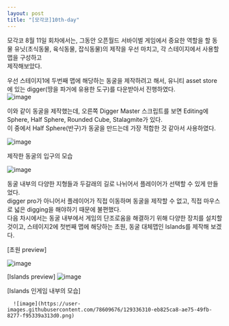 ```yaml
---
layout: post
title: "[모각코]10th-day"
---
```


모각코 8월 11일 회차에서는, 그동안 오픈월드 서바이벌 게임에서 중요한 역할을 할 동물 유닛(초식동물, 육식동물, 잡식동물)의 제작을 우선 마치고, 각 스테이지에서 사용할 맵을 구성하고   
제작해보았다.

우선 스테이지1에 두번째 맵에 해당하는 동굴을 제작하려고 해서, 유니티 asset store에 있는 digger(땅을 파거에 유용한 도구)를 다운받아서 진행하였다.   
![image](https://user-images.githubusercontent.com/78609676/129333166-03338994-5dd4-4671-b84f-ad82a25de578.png)


이와 같이 동굴을 제작했는데, 오른쪽 Digger Master 스크립트를 보면 Editing에 Sphere, Half Sphere, Rounded Cube, Stalagmite가 있다.   
이 중에서 Half Sphere(반구)가 동굴을 만드는데 가장 적합한 것 같아서 사용하였다.

![image](https://user-images.githubusercontent.com/78609676/129334400-cfeb4061-a07c-489a-ab5e-83162c5773ba.png)
   
   제작한 동굴의 입구의 모습   
   
   ![image](https://user-images.githubusercontent.com/78609676/129334495-56ebfa16-8670-44bb-85b0-288cea403f10.png)
   
   동굴 내부의 다양한 지형들과 두갈래의 길로 나뉘어서 플레이어가 선택할 수 있게 만들었다.   
   digger pro가 아니어서 플레이어가 직접 이동하며 동굴을 제작할 수 없고, 직접 마우스로 넓은 digging을 해야하기 때문에 불편했다.   
   다음 차시에서는 동굴 내부에서 게임의 단조로움을 해결하기 위해 다양한 장치를 설치할 것이고, 스테이지2에 첫번째 맵에 해당하는 초원, 동굴 대체맵인 Islands를 제작해 보겠다.   
   
   [초원 preview]   
   
   ![image](https://user-images.githubusercontent.com/78609676/129335196-6c332882-08b8-417d-972f-cdbfe1dd350d.png)
   
   [Islands preview]
   ![image](https://user-images.githubusercontent.com/78609676/129335687-59f3b581-351c-4102-a902-7200e49022cc.png)
   
   [Islands 인게임 내부의 모습]
      
      ![image](https://user-images.githubusercontent.com/78609676/129336310-eb825ca8-ae75-49fb-8277-f95339a313d0.png)
